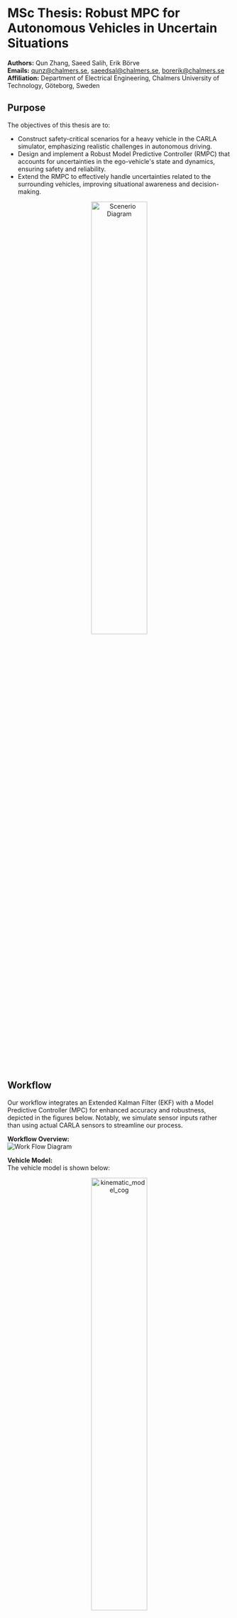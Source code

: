# MSc Thesis: Robust MPC for Autonomous Vehicles in Uncertain Situations

**Authors:** Qun Zhang, Saeed Salih, Erik Börve   
**Emails:** [qunz@chalmers.se](mailto:qunz@chalmers.se), [saeedsal@chalmers.se](mailto:saeedsal@chalmers.se), [borerik@chalmers.se](mailto:borerik@chalmers.se)  
**Affiliation:** Department of Electrical Engineering, Chalmers University of Technology, Göteborg, Sweden

## Purpose

The objectives of this thesis are to:

- Construct safety-critical scenarios for a heavy vehicle in the CARLA simulator, emphasizing realistic challenges in autonomous driving.
- Design and implement a Robust Model Predictive Controller (RMPC) that accounts for uncertainties in the ego-vehicle's state and dynamics, ensuring safety and reliability.
- Extend the RMPC to effectively handle uncertainties related to the surrounding vehicles, improving situational awareness and decision-making.
<p align="center">
  <img src="Figure/scenerio.png" alt="Scenerio Diagram" width="50%">
</p>

## Workflow

Our workflow integrates an Extended Kalman Filter (EKF) with a Model Predictive Controller (MPC) for enhanced accuracy and robustness, depicted in the figures below. Notably, we simulate sensor inputs rather than using actual CARLA sensors to streamline our process.

**Workflow Overview:**  
![Work Flow Diagram](Figure/Work_flow.png)

**Vehicle Model:**  
The vehicle model is shown below:  
<!-- ![Vehicle Model](Figure/kinematic_model_cog.png) -->
<p align="center">
  <img src="Figure\kinematic_model_cog.png" alt="kinematic_model_cog" width="50%">
</p>

**Trajectory Propagation:**  
The difference between the simulated vehicle in CARLA and our nominal model is treated as noise. The figure illustrates how this discrepancy propagates over time.  
![Propagation of Trajectory](Figure/propagation_of_trajectory.png)


**Constraint Definitions:**  
<p align="center">
  <img src="Figure\Constraint.gif" alt="Constraints Defination" width="100%">
</p>

For detailed constraint definitions, please refer to our supervisor's paper:  

```
E. Börve, N. Murgovski, and L. Laine, "Interaction-Aware Trajectory Prediction and Planning in Dense Highway Traffic using Distributed Model Predictive Control."
```

If you find the details on constraint definitions helpful or if they've sparked some ideas for your own work, we'd really appreciate it if you could cite our supervisor's paper.



**Illustration of the coordinate system** 
![ Illustration of the coordinate system](Figure/Illistration_of_coordinate_system.png)

**SMPC Theory:**  
![MPC Constraint Theory](Figure/smpc_theory.png)
**SMPC Constraint Tightening:**  
To address these issues, we employ Stochastic MPC (SMPC) techniques to tighten state constraints, especially for trailing and lane changing maneuvers.  
<!-- ![MPC Constraint Tightening](Figure/MPC_tighten_bound.jpg)
![MPC Constraint Tightening_ACC](Figure/Tightened_trailing.png)
![MPC Constraint Tightening_OverTaking](Figure/Tightened_overtake.png) -->  
**(a)**
![MPC Constraint Comparison](Figure/IDM_compare.png)

**(b)**
![MPC Constraint Comparison](Figure/RC_compare.png)

**(c)**
![MPC Constraint Comparison](Figure/LC_compare.png)

**Figure(a),(b),(c) are the initial constraints  and the constraints after the SMPC**   



![MPC Constraint Tightening](Figure/Tightened_constraints.png)



## Simulation in the CARLA Environment

<!-- **Decision Making Process:**  
<p align="center">
  <img src="Figure/decision_master.gif" alt="Decision Making Process" width="100%">
</p> -->

**Simulation in CARLA:**  

```
Collision Avoidance Success Rate:  99/100 
(Simulate in CARLA with 100 experiments of randomly generated environment)
```

**Complex Scenerio Simulation in CARLA:**  

<p align="center">
  <img src="Figure/complex_scenerio.png" alt="Complex Scenerio" width="100%">
</p>

<p align="center">
  <img src="Figure/CARLA_SIM.gif" alt="Decision Making Process" width="100%">
</p>



**Step 10:**

- **Controller Cost**: 
  - Base Cost: 931.918
  - Intermediate Cost: 3585.441
  - Final Cost: 4.245
- **Slack**: 
  - Primary Slack: 3.746e-17
  - Secondary Slack: 1.309
  - Tertiary Slack: 1.433e-18
- **Decision**: Trailing

<p align="center">
  <img src="Figure/Combined_Trajectories_10.png" alt="Combined_Trajectories_10.png" width="100%">
</p>

**Step 20:**

- **Controller Cost**: 
  - Base Cost: 929.150
  - Intermediate Cost: 6136.020
  - Final Cost: 33261.869
- **Slack**: 
  - Primary Slack: 3.751e-17
  - Secondary Slack: 12.063
  - Tertiary Slack: 59.889
- **Decision**: Left Change

<p align="center">
  <img src="Figure/Combined_Trajectories_20.png" alt="Combined_Trajectories_20.png" width="100%">
</p>

**Step 30:**

- **Controller Cost**: 
  - Base Cost: 926.382
  - Intermediate Cost: 8686.598
  - Final Cost: 66419.494
- **Slack**: 
  - Primary Slack: 3.756e-17
  - Secondary Slack: 22.817
  - Tertiary Slack: 118.349
- **Decision**: Left Change
<p align="center">
  <img src="Figure/Combined_Trajectories_30.png" alt="Combined_Trajectories_30.png" width="100%">
</p>

**...........**



**Driving in Heavy Traffic Conditions:**  
<p align="center">
  <img src="Figure/crazy_traffic_mix3.gif" alt="Heavy Traffic Conditions" width="100%">
</p>

**Driving in Heavy Traffic Conditions using EKF:**  
<p align="center">
  <img src="Figure/crazy_traffic_mix3_EKF.gif" alt="Controller Testing in CARLA" width="100%">
</p>

**Controller Testing in CARLA:**  
<p align="center">
  <img src="Figure/CARLA_simulation_compare_ref.gif" alt="Controller Testing in CARLA" width="100%">
</p>

**Vehicle Trajectory:**  
The comparison of trajectory with mpc and smpc.
<p align="center">
  <img src="Figure/velocity_tracking_layout_nosmpc.png" alt="Vehicle Trajectory" width="100%">
</p>
<p align="center">
  <img src="Figure/velocity_tracking_layout.png" alt="Vehicle Trajectory" width="100%">
</p>

<p align="center">
<img src="Figure/acceleration_profile_all_nosmpc.png" alt="Vehicle Trajectory" width="49%"> 
<img src="Figure/acceleration_profile_all.png" alt="acceleration" width="49%">
  
  
</p>

